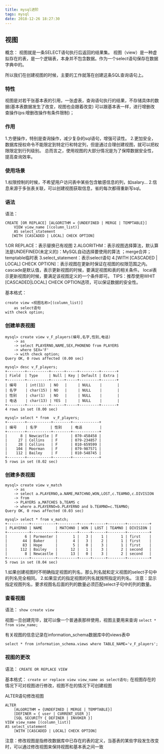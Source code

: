 ```yaml
---
title: mysql进阶
tags: mysql
date: 2018-12-26 18:27:30
---
```


## 视图
概念：
视图就是一条SELECT语句执行后返回的结果集。
视图（view）是一种虚拟存在的表，是一个逻辑表，本身并不包含数据。作为一个select语句保存在数据字典中的。

所以我们在创建视图的时候，主要的工作就落在创建这条SQL查询语句上。

### 特性
视图是对若干张基本表的引用，一张虚表，查询语句执行的结果，不存储具体的数据(基本表数据发生了改变，视图也会跟着改变)
可以跟基本表一样，进行增删改查操作(ps:增删改操作有条件限制)；

### 作用
1.方便操作，特别是查询操作，减少复杂的sql语句，增强可读性。
2.更加安全，数据库授权命令不能限定到特定行和特定列，但是通过合理创建视图，就可以把权限限定到行列级别。
总而言之，使用视图的大部分情况是为了保障数据安全性，提高查询效率。

### 使用场景
1.权限控制的时候，不希望用户访问表中某些包含敏感信息的列，如salary...
2.信息来源于多张表关联，可以创建视图获取信息，省的每次都得重新写sql。

### 语法
语法：
```
CREATE [OR REPLACE] [ALGORITHM = {UNDEFINED | MERGE | TEMPTABLE}]
    VIEW view_name [(column_list)]
    AS select_statement
   [WITH [CASCADED | LOCAL] CHECK OPTION]
```

1.OR REPLACE：表示替换已有视图
2.ALGORITHM：表示视图选择算法，默认算法是UNDEFINED(未定义的)：MySQL自动选择要使用的算法 ；merge合并；temptable临时表
3.select_statement：表示select语句
4.[WITH [CASCADED | LOCAL] CHECK OPTION]：表示视图在更新时保证在视图的权限范围之内。
	cascade是默认值，表示更新视图的时候，要满足视图和表的相关条件。
	local表示更新视图的时候，要满足该视图定义的一个条件即可。
TIPS：推荐使用WHIT [CASCADED|LOCAL] CHECK OPTION选项，可以保证数据的安全性。

基本格式：
```
create view <视图名称>[(column_list)]
    as select语句
with check option;
```

### 创建单表视图
```
mysql> create view v_F_players(编号,名字,性别,电话)
    -> as
    -> select PLAYERNO,NAME,SEX,PHONENO from PLAYERS
    -> where SEX='F'
    -> with check option;
Query OK, 0 rows affected (0.00 sec)

mysql> desc v_F_players;
+--------+----------+------+-----+---------+-------+
| Field  | Type     | Null | Key | Default | Extra |
+--------+----------+------+-----+---------+-------+
| 编号    | int(11)  | NO   |     | NULL    |       |
| 名字    | char(15) | NO   |     | NULL    |       |
| 性别    | char(1)  | NO   |     | NULL    |       |
| 电话    | char(13) | YES  |     | NULL    |       |
+--------+----------+------+-----+---------+-------+
4 rows in set (0.00 sec)

mysql> select * from  v_F_players;
+--------+-----------+--------+------------+
| 编号    | 名字      | 性别    | 电话        |
+--------+-----------+--------+------------+
|      8 | Newcastle | F      | 070-458458 |
|     27 | Collins   | F      | 079-234857 |
|     28 | Collins   | F      | 010-659599 |
|    104 | Moorman   | F      | 079-987571 |
|    112 | Bailey    | F      | 010-548745 |
+--------+-----------+--------+------------+
5 rows in set (0.02 sec)
```

### 创建多表视图
```
mysql> create view v_match
    -> as 
    -> select a.PLAYERNO,a.NAME,MATCHNO,WON,LOST,c.TEAMNO,c.DIVISION
    -> from 
    -> PLAYERS a,MATCHES b,TEAMS c
    -> where a.PLAYERNO=b.PLAYERNO and b.TEAMNO=c.TEAMNO;
Query OK, 0 rows affected (0.03 sec)

mysql> select * from v_match;
+----------+-----------+---------+-----+------+--------+----------+
| PLAYERNO | NAME      | MATCHNO | WON | LOST | TEAMNO | DIVISION |
+----------+-----------+---------+-----+------+--------+----------+
|        6 | Parmenter |       1 |   3 |    1 |      1 | first    |
|       44 | Baker     |       4 |   3 |    2 |      1 | first    |
|       83 | Hope      |       5 |   0 |    3 |      1 | first    |
|      112 | Bailey    |      12 |   1 |    3 |      2 | second   |
|        8 | Newcastle |      13 |   0 |    3 |      2 | second   |
+----------+-----------+---------+-----+------+--------+----------+
5 rows in set (0.04 sec)
```
1.如果创建视图时不明确指定视图的列名，那么列名就和定义视图的select子句中的列名完全相同。
2.如果显式的指定视图的列名就按照指定的列名。
注意：显示指定视图列名，要求视图名后面的列的数量必须匹配select子句中的列的数量。

### 查看视图
语法：
`show create view`

视图一旦创建完毕，就可以像一个普通表那样使用，视图主要用来查询
`select * from view_name;`

有关视图的信息记录在information_schema数据库中的views表中
```
select * from information_schema.views where TABLE_NAME='v_F_players';
```

### 视图的更改
语法：
`CREATE OR REPLACE VIEW`

基本格式：
`create or replace view view_name as select语句;`
在视图存在的情况下可对视图进行修改，视图不在的情况下可创建视图

ALTER语句修改视图
```
ALTER
    [ALGORITHM = {UNDEFINED | MERGE | TEMPTABLE}]
    [DEFINER = { user | CURRENT_USER }]
    [SQL SECURITY { DEFINER | INVOKER }]
VIEW view_name [(column_list)]
AS select_statement
    [WITH [CASCADED | LOCAL] CHECK OPTION]
```
注意：修改视图是指修改数据库中已存在的表的定义，当基表的某些字段发生改变时，可以通过修改视图来保持视图和基本表之间一致
